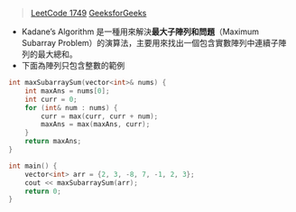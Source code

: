 > [LeetCode 1749](https://leetcode.com/problems/maximum-absolute-sum-of-any-subarray?envType=daily-question&envId=2025-02-26)
> [GeeksforGeeks](https://www.geeksforgeeks.org/largest-sum-contiguous-subarray/)
- Kadane’s Algorithm 是一種用來解決**最大子陣列和問題**（Maximum Subarray Problem）的演算法，主要用來找出一個包含實數陣列中連續子陣列的最大總和。
- 下面為陣列只包含整數的範例
```c++
int maxSubarraySum(vector<int>& nums) {
    int maxAns = nums[0];
    int curr = 0;
    for (int& num : nums) {
	    curr = max(curr, curr + num);
	    maxAns = max(maxAns, curr);
    }
    return maxAns;
}

int main() {
    vector<int> arr = {2, 3, -8, 7, -1, 2, 3};
    cout << maxSubarraySum(arr);
    return 0;
}
```
